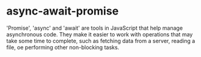# async-await-promise
'Promise', 'async' and 'await' are tools in JavaScript that help manage asynchronous code. They make it easier to work with operations that may take some time to complete, such as fetching data from a server, reading a file, oe performing other non-blocking tasks.
